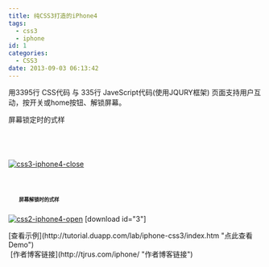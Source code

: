 ```yaml
---
title: 纯CSS3打造的iPhone4
tags:
  - css3
  - iphone
id: 1
categories:
  - CSS3
date: 2013-09-03 06:13:42
---
```


用3395行 CSS代码 与 335行 JaveScript代码(使用JQURY框架) 页面支持用户互动，按开关或home按钮、解锁屏幕。
<!--more-->

屏幕锁定时的式样

&nbsp;

# 

[![css3-iphone4-close](http://bcs.duapp.com/xiaopihai/2013/09/css3-iphone4-close-557x400.png)](http://bcs.duapp.com/xiaopihai/2013/09/css3-iphone4-close.png)

# 

#   <span style="font-size: x-small; font-family: 'andale mono', times;">  <!--more--> 屏幕解锁时的式样</span>

[![css2-iphone4-open](http://bcs.duapp.com/xiaopihai/2013/09/css2-iphone4-open-466x400.png)](http://bcs.duapp.com/xiaopihai/2013/09/css2-iphone4-open.png)
[download id="3"]
<div id="demo">[查看示例](http://tutorial.duapp.com/lab/iphone-css3/index.htm "点此查看Demo")</div>
<div><span style="text-indent: 2em;"> </span>[作者博客链接](http://tjrus.com/iphone/ "作者博客链接")</div>
&nbsp;